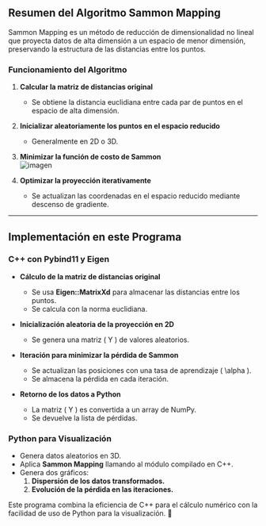 ## **Resumen del Algoritmo Sammon Mapping**  

Sammon Mapping es un método de reducción de dimensionalidad no lineal que proyecta datos de alta dimensión a un espacio de menor dimensión, preservando la estructura de las distancias entre los puntos.  

### **Funcionamiento del Algoritmo**  
1. **Calcular la matriz de distancias original**  
   - Se obtiene la distancia euclidiana entre cada par de puntos en el espacio de alta dimensión.  

2. **Inicializar aleatoriamente los puntos en el espacio reducido**  
   - Generalmente en 2D o 3D.  

3. **Minimizar la función de costo de Sammon**  
   ![imagen](https://github.com/user-attachments/assets/5a123223-c92f-442b-a2b8-892b730301b2)

4. **Optimizar la proyección iterativamente**  
   - Se actualizan las coordenadas en el espacio reducido mediante descenso de gradiente.  

---

## **Implementación en este Programa**  

### **C++ con Pybind11 y Eigen**
- **Cálculo de la matriz de distancias original**  
  - Se usa **Eigen::MatrixXd** para almacenar las distancias entre los puntos.  
  - Se calcula con la norma euclidiana.  

- **Inicialización aleatoria de la proyección en 2D**  
  - Se genera una matriz \( Y \) de valores aleatorios.  

- **Iteración para minimizar la pérdida de Sammon**  
  - Se actualizan las posiciones con una tasa de aprendizaje \( \alpha \).  
  - Se almacena la pérdida en cada iteración.  

- **Retorno de los datos a Python**  
  - La matriz \( Y \) es convertida a un array de NumPy.  
  - Se devuelve la lista de pérdidas.  

### **Python para Visualización**  
- Genera datos aleatorios en 3D.  
- Aplica **Sammon Mapping** llamando al módulo compilado en C++.  
- Genera dos gráficos:  
  1. **Dispersión de los datos transformados.**  
  2. **Evolución de la pérdida en las iteraciones.**  

Este programa combina la eficiencia de C++ para el cálculo numérico con la facilidad de uso de Python para la visualización. 🚀
